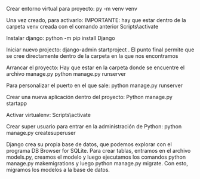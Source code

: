 Crear entorno virtual para proyecto: py -m venv venv

Una vez creado, para activarlo: IMPORTANTE: hay que estar dentro de la carpeta venv creada con el comando anterior Scripts\activate

Instalar django: python -m pip install Django

Iniciar nuevo projecto: django-admin startproject . El punto final permite que se cree directamente dentro de la carpeta en la que nos encontramos

Arrancar el proyecto: Hay que estar en la carpeta donde se encuentre el archivo manage.py python manage.py runserver

Para personalizar el puerto en el que sale: python manage.py runserver

Crear una nueva aplicación dentro del proyecto: Python manage.py startapp

Activar virtualenv: Scripts\actívate

Crear super usuario para entrar en la administración de Python: python manage.py createsuperuser

Django crea su propia base de datos, que podemos explorar con el programa DB Browser for SQLite. Para crear tablas, entramos en el archivo models.py, creamos el modelo y luego ejecutamos los comandos python manage.py makemigrations y luego python manage.py migrate. Con esto, migramos los modelos a la base de datos.
